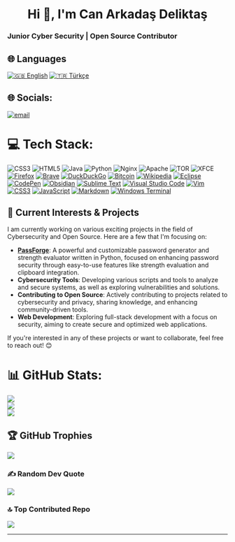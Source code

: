 
<h1 align="center">Hi 👋, I'm Can Arkadaş Deliktaş</h1>

### Junior Cyber Security | Open Source Contributor

## 🌐 Languages
[![🇬🇧 English](https://img.shields.io/badge/🇬🇧-English-red)](README.md)
[![🇹🇷 Türkçe](https://img.shields.io/badge/🇹🇷-Türkçe-blue)](README-TR.md)

## 🌐 Socials:
[![email](https://img.shields.io/badge/Email-D14836?logo=gmail&logoColor=white)](mailto:can.deliktas@protonmail.com) 

# 💻 Tech Stack:
![CSS3](https://img.shields.io/badge/css3-%231572B6.svg?style=for-the-badge&logo=css3&logoColor=white) ![HTML5](https://img.shields.io/badge/html5-%23E34F26.svg?style=for-the-badge&logo=html5&logoColor=white) ![Java](https://img.shields.io/badge/java-%23ED8B00.svg?style=for-the-badge&logo=openjdk&logoColor=white) ![Python](https://img.shields.io/badge/python-3670A0?style=for-the-badge&logo=python&logoColor=ffdd54) ![Nginx](https://img.shields.io/badge/nginx-%23009639.svg?style=for-the-badge&logo=nginx&logoColor=white) ![Apache](https://img.shields.io/badge/apache-%23D42029.svg?style=for-the-badge&logo=apache&logoColor=white) ![TOR](https://img.shields.io/badge/tor-%237E4798.svg?style=for-the-badge&logo=tor-project&logoColor=white) ![XFCE](https://img.shields.io/badge/XFCE-%232284F2.svg?style=for-the-badge&logo=xfce&logoColor=white) [![Firefox](https://img.shields.io/badge/Firefox-FF7139?style=for-the-badge&logo=Firefox&logoColor=white)](https://img.shields.io/badge/Firefox-FF7139?style=for-the-badge&logo=Firefox&logoColor=white)
[![Brave](https://img.shields.io/badge/Brave-FB542B?style=for-the-badge&logo=Brave&logoColor=white)](https://img.shields.io/badge/Brave-FB542B?style=for-the-badge&logo=Brave&logoColor=white)
[![DuckDuckGo](https://img.shields.io/badge/duckduckgo-de5833?style=for-the-badge&logo=duckduckgo&logoColor=white)](https://img.shields.io/badge/duckduckgo-de5833?style=for-the-badge&logo=duckduckgo&logoColor=white)
[![Bitcoin](https://img.shields.io/badge/Bitcoin-000?style=for-the-badge&logo=bitcoin&logoColor=white)](https://img.shields.io/badge/Bitcoin-000?style=for-the-badge&logo=bitcoin&logoColor=white)
[![Wikipedia](https://img.shields.io/badge/Wikipedia-%23000000.svg?style=for-the-badge&logo=wikipedia&logoColor=white)](https://img.shields.io/badge/Wikipedia-%23000000.svg?style=for-the-badge&logo=wikipedia&logoColor=white)
[![Eclipse](https://img.shields.io/badge/Eclipse-FE7A16.svg?style=for-the-badge&logo=Eclipse&logoColor=white)](https://img.shields.io/badge/Eclipse-FE7A16.svg?style=for-the-badge&logo=Eclipse&logoColor=white)
[![CodePen](https://img.shields.io/badge/CodePen-white?style=for-the-badge&logo=codepen&logoColor=black)](https://img.shields.io/badge/CodePen-white?style=for-the-badge&logo=codepen&logoColor=black)
[![Obsidian](https://img.shields.io/badge/Obsidian-%23483699.svg?style=for-the-badge&logo=obsidian&logoColor=white)](https://img.shields.io/badge/Obsidian-%23483699.svg?style=for-the-badge&logo=obsidian&logoColor=white)
[![Sublime Text](https://img.shields.io/badge/sublime_text-%23575757.svg?style=for-the-badge&logo=sublime-text&logoColor=important)](https://img.shields.io/badge/sublime_text-%23575757.svg?style=for-the-badge&logo=sublime-text&logoColor=important)
[![Visual Studio Code](https://img.shields.io/badge/Visual%20Studio%20Code-0078d7.svg?style=for-the-badge&logo=visual-studio-code&logoColor=white)](https://img.shields.io/badge/Visual%20Studio%20Code-0078d7.svg?style=for-the-badge&logo=visual-studio-code&logoColor=white)
[![Vim](https://img.shields.io/badge/VIM-%2311AB00.svg?style=for-the-badge&logo=vim&logoColor=white)](https://img.shields.io/badge/VIM-%2311AB00.svg?style=for-the-badge&logo=vim&logoColor=white)
[![CSS3](https://img.shields.io/badge/css3-%231572B6.svg?style=for-the-badge&logo=css3&logoColor=white)](https://img.shields.io/badge/css3-%231572B6.svg?style=for-the-badge&logo=css3&logoColor=white)
[![JavaScript](https://img.shields.io/badge/javascript-%23323330.svg?style=for-the-badge&logo=javascript&logoColor=%23F7DF1E)](https://img.shields.io/badge/javascript-%23323330.svg?style=for-the-badge&logo=javascript&logoColor=%23F7DF1E)
[![Markdown](https://img.shields.io/badge/markdown-%23000000.svg?style=for-the-badge&logo=markdown&logoColor=white)](https://img.shields.io/badge/markdown-%23000000.svg?style=for-the-badge&logo=markdown&logoColor=white)
[![Windows Terminal](https://img.shields.io/badge/Windows%20Terminal-%234D4D4D.svg?style=for-the-badge&logo=windows-terminal&logoColor=white)](https://img.shields.io/badge/Windows%20Terminal-%234D4D4D.svg?style=for-the-badge&logo=windows-terminal&logoColor=white)

## 🔭 Current Interests & Projects

I am currently working on various exciting projects in the field of Cybersecurity and Open Source. Here are a few that I'm focusing on:

- **[PassForge](https://github.com/can-deliktas/PassForge)**: A powerful and customizable password generator and strength evaluator written in Python, focused on enhancing password security through easy-to-use features like strength evaluation and clipboard integration.
- **Cybersecurity Tools**: Developing various scripts and tools to analyze and secure systems, as well as exploring vulnerabilities and solutions.
- **Contributing to Open Source**: Actively contributing to projects related to cybersecurity and privacy, sharing knowledge, and enhancing community-driven tools.
- **Web Development**: Exploring full-stack development with a focus on security, aiming to create secure and optimized web applications.

If you're interested in any of these projects or want to collaborate, feel free to reach out! 😊


# 📊 GitHub Stats:
![](https://github-readme-stats.vercel.app/api?username=can-deliktas&theme=dark&hide_border=false&include_all_commits=false&count_private=false)<br/>
![](https://github-readme-streak-stats.herokuapp.com/?user=can-deliktas&theme=dark&hide_border=false)<br/>
![](https://github-readme-stats.vercel.app/api/top-langs/?username=can-deliktas&theme=dark&hide_border=false&include_all_commits=false&count_private=false&layout=compact)

## 🏆 GitHub Trophies
![](https://github-profile-trophy.vercel.app/?username=can-deliktas&theme=radical&no-frame=false&no-bg=true&margin-w=4)

### ✍️ Random Dev Quote
![](https://quotes-github-readme.vercel.app/api?type=horizontal&theme=radical)

### 🔝 Top Contributed Repo
![](https://github-contributor-stats.vercel.app/api?username=can-deliktas&limit=5&theme=dark&combine_all_yearly_contributions=true)

---
